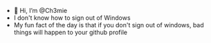 - 👋 Hi, I’m @Ch3mie
- I don't know how to sign out of Windows
- My fun fact of the day is that if you don't sign out of windows, bad things will happen to your github profile

<!---
Ch3mie/Ch3mie is a ✨ special ✨ repository because its `README.md` (this file) appears on your GitHub profile.
You can click the Preview link to take a look at your changes.
--->
